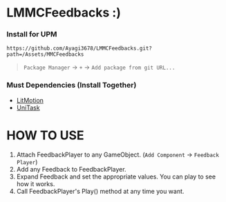 # LMMCFeedbacks :)
### Install for UPM
```
https://github.com/Ayagi3678/LMMCFeedbacks.git?path=/Assets/MMCFeedbacks
```

> `Package Manager` -> `+` -> `Add package from git URL...`

### Must Dependencies (Install Together)
- [LitMotion](https://github.com/AnnulusGames/LitMotion)
- [UniTask](https://github.com/Cysharp/UniTask)

# HOW TO USE
1.  Attach FeedbackPlayer to any GameObject. (`Add Component` -> `Feedback Player`)
2.  Add any Feedback to FeedbackPlayer.
3.  Expand Feedback and set the appropriate values. You can play to see how it works.
4.  Call FeedbackPlayer's Play() method at any time you want.
